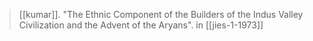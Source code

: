 > [[kumar]]. "The Ethnic Component of the Builders of the Indus Valley Civilization and the Advent of the Aryans". in [[jies-1-1973]]